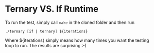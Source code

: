<h1>Ternary VS. If Runtime</h1>

To run the test, simply call ```make``` in the cloned folder and then run:

```./ternary [if | ternary] ${iterations}```

Where ${iterations} simply means how many times you want the testing loop to run. The results are surprising :-)
